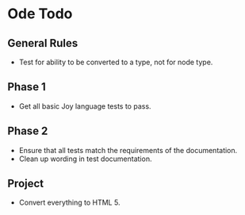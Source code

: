 Ode Todo
========

General Rules
-------------
* Test for ability to be converted to a type, not for node type.

Phase 1
-------
* Get all basic Joy language tests to pass.

Phase 2
-------
* Ensure that all tests match the requirements of the documentation.
* Clean up wording in test documentation.

Project
-------
* Convert everything to HTML 5.